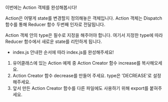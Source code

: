 이번에는 Action 객체를 완성해봅시다!

Action은 어떻게 state를 변경할지 정의해놓은 객체입니다.
Action 객체는 Dispatch 함수를 통해 Reducer 함수 두번째 인자로 전달됩니다.

Action 객체 안의 type은 필수로 지정을 해주어야 합니다.
여기서 지정한 type에 따라 Reducer 함수에서 새로운 state를 리턴하게 됩니다.

- index.js
  안내한 순서에 따라 index.js를 완성해주세요!

1. 유어클래스에 있는 Action 예제 중 Action Creator 함수 increase를
   복사해오세요.
2. Action Creator 함수 decrease를 만들어 주세요. type은 'DECREASE'로
   설정해주세요.
3. 앞서 만든 Action Creator 함수를 다른 파일에도 사용하기 위해 export를
   붙혀주세요.
